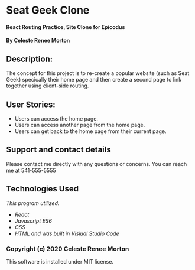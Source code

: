 # Seat Geek Clone
#### React Routing Practice, Site Clone for Epicodus
#### By Celeste Renee Morton
## Description:
The concept for this project is to re-create a popular website (such as Seat Geek) specically their home page and then create a second page to link together using client-side routing.

## User Stories:
* Users can access the home page.
* Users can access another page from the home page.
* Users can get back to the home page from their current page.

## Support and contact details
Please contact me directly with any questions or concerns. You can reach me at 541-555-5555

## Technologies Used
_This program utilized:_
* _React_
* _Javascript ES6_
* _CSS_
* _HTML_
_and was built in Visiual Studio Code_
### Copyright (c) 2020 Celeste Renee Morton
This software is installed under MIT license.
